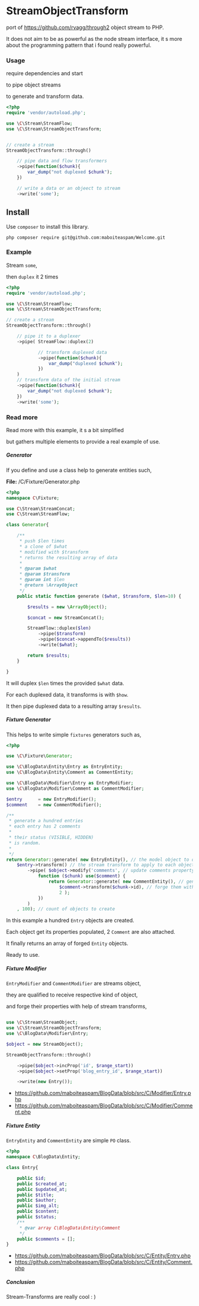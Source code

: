 # StreamObjectTransform
port of https://github.com/rvagg/through2 object stream to PHP.

It does not aim to be as powerful as the node stream interface, 
it s more about the programming pattern that i found really powerful.

### Usage

require dependencies and start

to pipe object streams

to generate and transform data.


```php
<?php
require 'vendor/autoload.php';

use \C\Stream\StreamFlow;
use \C\Stream\StreamObjectTransform;


// create a stream
StreamObjectTransform::through()

    // pipe data and flow transformers
    ->pipe(function($chunk){
        var_dump("not duplexed $chunk");
    })

    // write a data or an objeect to stream
    ->write('some');

```

## Install

Use `composer` to install this library.

```
php composer require git@github.com:maboiteaspam/Welcome.git
```


### Example

Stream `some`,

then `duplex` it 2 times

```php
<?php
require 'vendor/autoload.php';

use \C\Stream\StreamFlow;
use \C\Stream\StreamObjectTransform;

// create a stream
StreamObjectTransform::through()

    // pipe it to a duplexer
    ->pipe( StreamFlow::duplex(2)

            // transform duplexed data
            ->pipe(function($chunk){
                var_dump("duplexed $chunk");
            })
    )
    // transform data of the initial stream
    ->pipe(function($chunk){
        var_dump("not duplexed $chunk");
    })
    ->write('some');

```


### Read more

Read more with this example, it s a bit simplified

but gathers multiple elements to provide a real example of use.

##### Generator

If you define and use a class help to generate entities such,

__File:__ /C/Fixture/Generator.php

```php
<?php
namespace C\Fixture;

use C\Stream\StreamConcat;
use C\Stream\StreamFlow;

class Generator{

    /**
     * push $len times
     * a clone of $what
     * modified with $transform
     * returns the resulting array of data
     *
     * @param $what
     * @param $transform
     * @param int $len
     * @return \ArrayObject
     */
    public static function generate ($what, $transform, $len=10) {

        $results = new \ArrayObject();

        $concat = new StreamConcat();

        StreamFlow::duplex($len)
            ->pipe($transform)
            ->pipe($concat->appendTo($results))
            ->write($what);

        return $results;
    }

}
```

It will duplex `$len` times the provided `$what` data.

For each duplexed data, it transforms is with `$how`.

It then pipe duplexed data to a resulting array `$results`.

##### Fixture Generator

This helps to write simple `fixtures` generators such as,

```php
<?php

use \C\Fixture\Generator;

use \C\BlogData\Entity\Entry as EntryEntity;
use \C\BlogData\Entity\Comment as CommentEntity;

use \C\BlogData\Modifier\Entry as EntryModifier;
use \C\BlogData\Modifier\Comment as CommentModifier;

$entry      = new EntryModifier();
$comment    = new CommentModifier();

/**
 * generate a hundred entries
 * each entry has 2 comments
 *
 * their status (VISIBLE, HIDDEN)
 * is random.
 *
 */
return Generator::generate( new EntryEntity(), // the model object to duplex
    $entry->transform() // the stream transform to apply to each object
        ->pipe( $object->modify('comments', // update comments property
            function ($chunk) use($comment) {
                return Generator::generate( new CommentEntity(), // generate 2 comments
                    $comment->transform($chunk->id), // forge them with this stream transform
                    2 );
            })
        )
    , 100); // count of objects to create
```

In this example a hundred `Entry` objects are created.

Each object get its properties populated, 2 `Comment` are also attached.

It finally returns an array of forged `Entity` objects.

Ready to use.

##### Fixture Modifier

`EntryModifier` and `CommentModifier` are streams object,

they are qualified to receive respective kind of object,

and forge their properties with help of stream transforms,

```php

use \C\Stream\StreamObject;
use \C\Stream\StreamObjectTransform;
use \C\BlogData\Modifier\Entry;

$object = new StreamObject();

StreamObjectTransform::through()

    ->pipe($object->incProp('id', $range_start))
    ->pipe($object->setProp('blog_entry_id', $range_start))

    ->write(new Entry());
```

- https://github.com/maboiteaspam/BlogData/blob/src/C/Modifier/Entry.php
- https://github.com/maboiteaspam/BlogData/blob/src/C/Modifier/Comment.php

##### Fixture Entity

`EntryEntity` and `CommentEntity` are simple `PO` class.

```php
<?php
namespace C\BlogData\Entity;

class Entry{

    public $id;
    public $created_at;
    public $updated_at;
    public $title;
    public $author;
    public $img_alt;
    public $content;
    public $status;
    /**
     * @var array C\BlogData\Entity\Comment
     */
    public $comments = [];
}
```

- https://github.com/maboiteaspam/BlogData/blob/src/C/Entity/Entry.php
- https://github.com/maboiteaspam/BlogData/blob/src/C/Entity/Comment.php

##### Conclusion

Stream-Transforms are really cool : )
